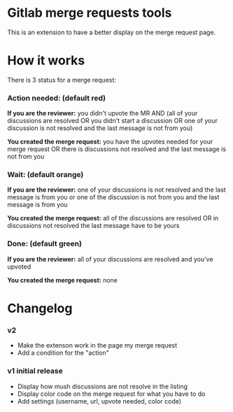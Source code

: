# Gitlab merge requests tools

This is an extension to have a better display on the merge request page.

# How it works

There is 3 status for a merge request:
### Action needed: (default red)
**If you are the reviewer:** you didn't upvote the MR AND (all of your discussions are resolved OR you didn't start a discussion OR one of your discussion is not resolved and the last message is not from you)

**You created the merge request:** you have the upvotes needed for your merge request OR there is discussions not resolved and the last message is not from you

### Wait: (default orange)
**If you are the reviewer:** one of your discussions is not resolved and the last message is from you or one of the discussion is not from you and the last message is from you

**You created the merge request:** all of the discussions are resolved OR in discussions not resolved the last message have to be yours

### Done: (default green)
**If you are the reviewer:** all of your discussions are resolved and you've upvoted

**You created the merge request:** none

# Changelog

### v2 

* Make the extenson work in the page my merge request
* Add a condition for the "action"

### v1 initial release 

* Display how mush discussions are not resolve in the listing
* Display color code on the merge request for what you have to do
* Add settings (username, url, upvote needed, color code)
